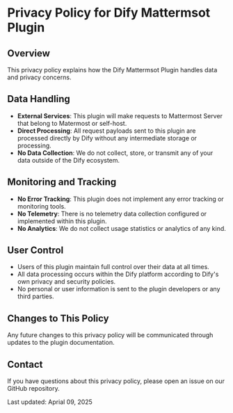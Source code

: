 # Privacy Policy for Dify Mattermsot Plugin

## Overview

This privacy policy explains how the Dify Mattermsot Plugin handles data and privacy concerns.

## Data Handling

- **External Services**: This plugin will make requests to Mattermost Server that belong to Matermost or self-host.
- **Direct Processing**: All request payloads sent to this plugin are processed directly by Dify without any intermediate storage or processing.
- **No Data Collection**: We do not collect, store, or transmit any of your data outside of the Dify ecosystem.

## Monitoring and Tracking

- **No Error Tracking**: This plugin does not implement any error tracking or monitoring tools.
- **No Telemetry**: There is no telemetry data collection configured or implemented within this plugin.
- **No Analytics**: We do not collect usage statistics or analytics of any kind.

## User Control

- Users of this plugin maintain full control over their data at all times.
- All data processing occurs within the Dify platform according to Dify's own privacy and security policies.
- No personal or user information is sent to the plugin developers or any third parties.

## Changes to This Policy

Any future changes to this privacy policy will be communicated through updates to the plugin documentation.

## Contact

If you have questions about this privacy policy, please open an issue on our GitHub repository.

Last updated: Aprial 09, 2025